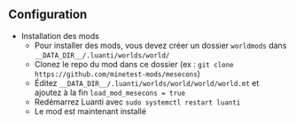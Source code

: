 ## Configuration

* Installation des mods
	* Pour installer des mods, vous devez créer un dossier `worldmods` dans `__DATA_DIR__/.luanti/worlds/world/`
	* Clonez le repo du mod dans ce dossier (ex : `git clone https://github.com/minetest-mods/mesecons`)
	* Éditez `__DATA_DIR__/.luanti/worlds/world/world/world.mt` et ajoutez à la fin `load_mod_mesecons = true`
	* Redémarrez Luanti avec `sudo systemctl restart luanti`
	* Le mod est maintenant installé
